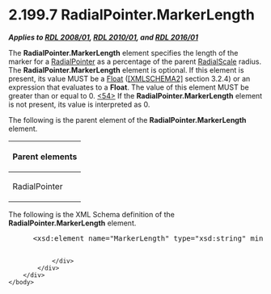 <html dir="LTR" xmlns:mshelp="http://msdn.microsoft.com/mshelp" xmlns:ddue="http://ddue.schemas.microsoft.com/authoring/2003/5" xmlns:xlink="http://www.w3.org/1999/xlink" xmlns:tool="http://www.microsoft.com/tooltip">
    <head>
        <meta http-equiv="Content-Type" content="text/html; CHARSET=utf-8"></meta>
        <meta name="save" content="history"></meta>
        <title>2.199.7 RadialPointer.MarkerLength</title>
        <xml>
            <mshelp:toctitle title="2.199.7 RadialPointer.MarkerLength"></mshelp:toctitle>
            <mshelp:rltitle title="[MS-RDL]: RadialPointer.MarkerLength"></mshelp:rltitle>
            <mshelp:keyword index="A" term="e49257c5-629b-4080-a5c7-5d9e0f2de019"></mshelp:keyword>
            <mshelp:attr name="DCSext.ContentType" value="open specification"></mshelp:attr>
            <mshelp:attr name="AssetID" value="e49257c5-629b-4080-a5c7-5d9e0f2de019"></mshelp:attr>
            <mshelp:attr name="TopicType" value="kbRef"></mshelp:attr>
            <mshelp:attr name="DCSext.Title" value="[MS-RDL]: RadialPointer.MarkerLength" />
        </xml>
    </head>
    <body>
        <div id="header">
            <h1 class="heading">2.199.7 RadialPointer.MarkerLength</h1>
        </div>
        <div id="mainSection">
            <div id="mainBody">
                <div id="allHistory" class="saveHistory"></div>
                <div id="sectionSection0" class="section" name="collapseableSection">
                    

<p><b><i>Applies to </i></b><a href="1e855f94-4617-47e4-b89e-0856c6cb420f.html"><b><i>RDL 2008/01</i></b></a><b><i>,
</i></b><a href="3428e690-a348-4ec7-8a6a-8efb42d2cdee.html"><b><i>RDL 2010/01</i></b></a><b><i>,
and </i></b><a href="52ce3983-2bfc-4e72-9359-42aaf5fe4509.html"><b><i>RDL 2016/01</i></b></a></p>

<p>The <b>RadialPointer.MarkerLength</b> element specifies the
length of the marker for a <a href="1446314e-813e-42f0-9a28-f1b96fd3a0da.html">RadialPointer</a>
as a percentage of the parent <a href="86468d9f-c561-4b50-a689-5dfccfde8495.html">RadialScale</a> radius. The <b>RadialPointer.MarkerLength</b>
element is optional. If this element is present, its value MUST be a <a href="c7d0946f-992e-4abc-a304-09b53e030692.html">Float</a> (<a href="https://go.microsoft.com/fwlink/?LinkId=90610">[XMLSCHEMA2]</a> section
3.2.4) or an expression that evaluates to a <b>Float</b>. The value of this
element MUST be greater than or equal to 0. <a id="Appendix_A_Target_54"></a><a href="1fe5fd87-2de5-4b2c-b762-5a4fd1373621.html#Appendix_A_54" aria-label="Product behavior note 54">&lt;54&gt;</a> If the <b>RadialPointer.MarkerLength</b>
element is not present, its value is interpreted as 0.</p>

<p>The following is the parent element of the <b>RadialPointer.MarkerLength</b>
element.</p>

<table>
 <thead>
  <tr>
   <th>
   <p>Parent elements</p>
   </th>
  </tr>
 </thead>
 <tr>
  <td>
  <p>RadialPointer</p>
  </td>
 </tr>
</table>

<p>The following is the XML Schema definition of the <b>RadialPointer.MarkerLength</b>
element.</p>

<dl>
<dd>
<div><pre> &lt;xsd:element name=&quot;MarkerLength&quot; type=&quot;xsd:string&quot; minOccurs=&quot;0&quot; /&gt;
  
</pre></div>
</dd></dl>


                </div>
            </div>
        </div>
    </body>
</html>